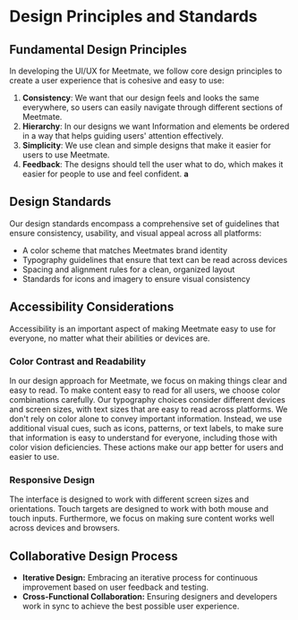 # Design Principles and Standards

## Fundamental Design Principles

In developing the UI/UX for Meetmate, we follow core design principles to create a user experience that is cohesive and easy to use:

1. **Consistency**: We want that our design feels and looks the same everywhere, so users can easily navigate through different sections of Meetmate.
2. **Hierarchy**: In our designs we want Information and elements be ordered in a way that helps guiding users' attention effectively.
3. **Simplicity**: We use clean and simple designs that make it easier for users to use Meetmate.
4. **Feedback**: The designs should tell the user what to do, which makes it easier for people to use and feel confident.
****a****
## Design Standards
Our design standards encompass a comprehensive set of guidelines that ensure consistency, usability, and visual appeal across all platforms:

- A color scheme that matches Meetmates brand identity
- Typography guidelines that ensure that text can be read across devices
- Spacing and alignment rules for a clean, organized layout
- Standards for icons and imagery to ensure visual consistency

## Accessibility Considerations

Accessibility is an important aspect of making Meetmate easy to use for everyone, no matter what their abilities or devices are.

### Color Contrast and Readability

In our design approach for Meetmate, we focus on making things clear and easy to read. To make content easy to read for all users, we choose color combinations carefully. Our typography choices consider different devices and screen sizes, with text sizes that are easy to read across platforms. We don't rely on color alone to convey important information. Instead, we use additional visual cues, such as icons, patterns, or text labels, to make sure that information is easy to understand for everyone, including those with color vision deficiencies. These actions make our app better for users and easier to use.

### Responsive Design

The interface is designed to work with different screen sizes and orientations. Touch targets are designed to work with both mouse and touch inputs. Furthermore, we focus on making sure content works well across devices and browsers.

## Collaborative Design Process

- **Iterative Design:** Embracing an iterative process for continuous improvement based on user feedback and testing.
- **Cross-Functional Collaboration:** Ensuring designers and developers work in sync to achieve the best possible user experience.